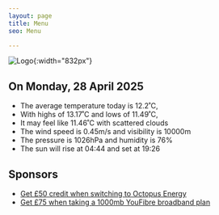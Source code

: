 ```yaml
---
layout: page
title: Menu
seo: Menu

---
```


![Logo](/images/logo.jpg){:width="832px"}

<!-- weather_marker starts -->
## On Monday, 28 April 2025

- The average temperature today is 12.2˚C,
- With highs of 13.17˚C and lows of 11.49˚C,
- It may feel like 11.46˚C with scattered clouds
- The wind speed is 0.45m/s and visibility is 10000m
- The pressure is 1026hPa and humidity is 76%
- The sun will rise at 04:44 and set at 19:26

<!-- weather_marker ends -->

## Sponsors

- [Get £50 credit when switching to Octopus Energy](https://bit.ly/3oD1nnS)
- [Get £75 when taking a 1000mb YouFibre broadband plan](https://aklam.io/91zWhU?)
